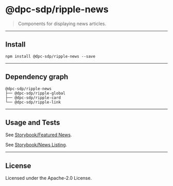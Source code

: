# @dpc-sdp/ripple-news

> Components for displaying news articles.

--------------------------------------------------------------------------------

## Install

```shell
npm install @dpc-sdp/ripple-news --save
```

--------------------------------------------------------------------------------

## Dependency graph

```shell
@dpc-sdp/ripple-news
├── @dpc-sdp/ripple-global
├── @dpc-sdp/ripple-card
└── @dpc-sdp/ripple-link
```

--------------------------------------------------------------------------------

## Usage and Tests

See [Storybook/Featured News](https://ripple.sdp.vic.gov.au/?selectedKind=Organisms/News&selectedStory=Featured%20News).

See [Storybook/News Listing](https://ripple.sdp.vic.gov.au/?selectedKind=Organisms/News&selectedStory=News%20Listing).

--------------------------------------------------------------------------------

## License

Licensed under the Apache-2.0 License.
